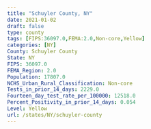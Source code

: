 ```yaml
---
title: "Schuyler County, NY"
date: 2021-01-02
draft: false
type: county
tags: [FIPS:36097.0,FEMA:2.0,Non-core,Yellow]
categories: [NY]
County: Schuyler County
State: NY
FIPS: 36097.0
FEMA_Region: 2.0
Population: 17807.0
NCHS_Urban_Rural_Classification: Non-core
Tests_in_prior_14_days: 2229.0
Fourteen_day_test_rate_per_100000: 12518.0
Percent_Positivity_in_prior_14_days: 0.054
Level: Yellow
url: /states/NY/schuyler-county
---
```



